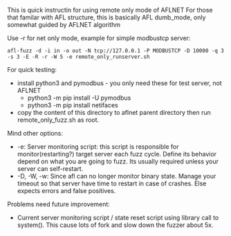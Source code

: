 This is quick instructin for using remote only mode of AFLNET
For those that familar with AFL structure, this is basically AFL dumb_mode, only somewhat guided by AFLNET algorithm

Use \-r for net only mode, example for simple modbustcp server:

```
afl-fuzz -d -i in -o out -N tcp://127.0.0.1 -P MODBUSTCP -D 10000 -q 3 -s 3 -E -R -r -W 5 -e remote_only_runserver.sh
```

For quick testing:
- install python3 and pymodbus - you only need these for test server, not AFLNET
  - python3 -m pip install -U pymodbus
  - python3 -m pip install netifaces
- copy the content of this directory to aflnet parent directory then run remote_only_fuzz.sh as root.

Mind other options:

- \-e: Server monitoring script: this script is responsible for monitor(restarting?) target server each fuzz cycle. Define its behavior depend on what you are going to fuzz. Its usually required unless your server can self-restart.
- \-D, \-W, \-w: Since afl can no longer monitor binary state. Manage your timeout so that server have time to restart in case of crashes. Else expects errors and false positives.

Problems need future improvement:

- Current server monitoring script / state reset script using library call to system(). This cause lots of fork and slow down the fuzzer about 5x.
